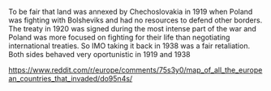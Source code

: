 To be fair that land was annexed by Chechoslovakia in 1919 when Poland was fighting with Bolsheviks and had no resources to defend other borders. The treaty in 1920 was signed during the most intense part of the war and Poland was more focused on fighting for their life than negotiating international treaties. So IMO taking it back in 1938 was a fair retaliation.
Both sides behaved very oportunistic in 1919 and 1938

https://www.reddit.com/r/europe/comments/75s3y0/map_of_all_the_european_countries_that_invaded/do95n4s/
